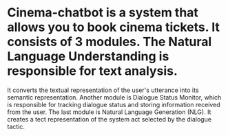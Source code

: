 # Cinema-chatbot is a system that allows you to book cinema tickets. It consists of 3 modules. The Natural Language Understanding is responsible for text analysis. 
It converts the textual representation of the user's utterance into its semantic representation. Another module is Dialogue Status Monitor,
which is responsible for tracking dialogue status and storing information received from the user. The last module is Natural Language Generation (NLG). 
It creates a tect representation of the system act selected by the dialogue tactic. 
